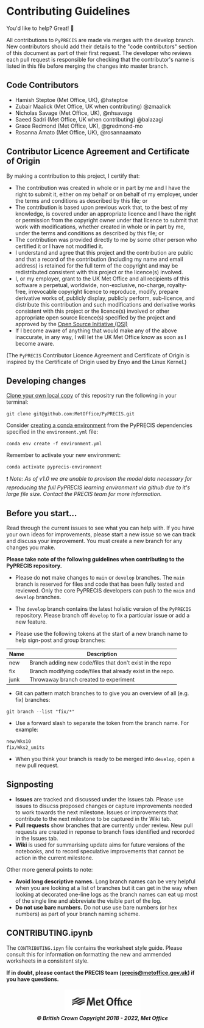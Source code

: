 # Contributing Guidelines

You'd like to help? Great!  :tada:

All contributions to `PyPRECIS` are made via merges with the develop branch.
New contributors should add their details to the "code contributors" section of this document as part of their first request.
The developer who reviews each pull request is responsible for checking that the contributor's name is listed in this file before merging the changes into master branch.

## Code Contributors  

 *  Hamish Steptoe (Met Office, UK), @hsteptoe
 *  Zubair Maalick (Met Office, UK when contributing) @zmaalick
 *  Nicholas Savage (Met Office, UK), @nhsavage
 *  Saeed Sadri (Met Office, UK when contributing) @balazagi
 *  Grace Redmond (Met Office, UK), @gredmond-mo
 *  Rosanna Amato (Met Office, UK), @rosannaamato
 

## Contributor Licence Agreement and Certificate of Origin  
By making a contribution to this project, I certify that:  
* The contribution was created in whole or in part by me and I have the right to submit it, either on my behalf or on behalf of
my employer, under the terms and conditions as described by this file; or  
* The contribution is based upon previous work that, to the best of my knowledge, is covered under an appropriate licence and
I have the right or permission from the copyright owner under that licence to submit that work with modifications, whether
created in whole or in part by me, under the terms and conditions as described by this file; or  
* The contribution was provided directly to me by some other person who certified it or I have not modified it.  
* I understand and agree that this project and the contribution are public and that a record of the contribution
(including my name and email address) is retained for the full term of the copyright and may be redistributed
consistent with this project or the licence(s) involved.  
* I, or my employer, grant to the UK Met Office and all recipients of this software a perpetual, worldwide, non-exclusive,
no-charge, royalty-free, irrevocable copyright licence to reproduce, modify, prepare derivative works of, publicly display,
publicly perform, sub-licence, and distribute this contribution and such modifications and derivative works consistent with 
this project or the licence(s) involved or other appropriate open source licence(s) specified by the project and approved by 
the [Open Source Initiative (OSI)](https://opensource.org/)  
* If I become aware of anything that would make any of the above inaccurate, in any way, I will let the UK Met Office know as
soon as I become aware.  

(The `PyPRECIS` Contributor Licence Agreement and Certificate of Origin is inspired by the Certificate of Origin
used by Enyo and the Linux Kernel.)

## Developing changes

[Clone your own local copy](https://help.github.com/en/articles/cloning-a-repository) of this repositry run the following in your terminal:

```shell
git clone git@github.com:MetOffice/PyPRECIS.git
```

Consider [creating a conda environment](https://docs.conda.io/projects/conda/en/latest/user-guide/tasks/manage-environments.html) from the PyPRECIS dependencies specified in the `environment.yml` file:
```shell
conda env create -f environment.yml
```
Remember to activate your new environment:
```shell
conda activate pyprecis-environment
```

:exclamation: *Note: As of v1.0 we are unable to provison the model data necessary for reproducing the full PyPRECIS learning environment via github due to it's large file size.  Contact the PRECIS team for more information.*

## Before you start...
Read through the current issues to see what you can help with.  If you have your own ideas for improvements, please start a new issue so we can track and discuss your improvement. You must create a new branch for any changes you make.

**Please take note of the following guidelines when contributing to the PyPRECIS repository.**

* Please do **not** make changes to `main` or `develop` branches.  The `main` branch is reserved for files and code that has been fully tested and reviewed.  Only the core PyPRECIS developers can push to the `main` and `develop` branches.

* The `develop` branch contains the latest holistic version of the `PyPRECIS` repository.  Please branch off `develop` to fix a particular issue or add a new feature.
* Please use the following tokens at the start of a new branch name to help sign-post and group branches:

Name | Description
---- | -----------
new | Branch adding new code/files that don't exist in the repo
fix | Branch modifying code/files that already exist in the repo.
junk | Throwaway branch created to experiment

* Git can pattern match branches to to give you an overview of all (e.g. fix) branches:
 ```shell
 git branch --list "fix/*"
 ```
* Use a forward slash to separate the token from the branch name. For example:
```
new/Wks10
fix/Wks2_units
```
* When you think your branch is ready to be merged into `develop`, open a new pull request.

## Signposting
* **Issues** are tracked and discussed under the Issues tab.  Please use issues to disucss proposed changes or capture improvements needed to work towards the next milestone.  Issues or improvements that contribute to the next milestone to be captured in thr Wiki tab.
* **Pull requests** show branches that are currently under review.  New pull requests are created in reponse to branch fixes identified and recorded in the Issues tab.
* **Wiki** is used for summarising update aims for future versions of the notebooks, and to record speculative improvements that cannot be action in the current milestone.



Other more general points to note:

* **Avoid long descriptive names.**  Long branch names can be very helpful when you are looking at a list of branches but it can get in the way when looking at decorated one-line logs as the branch names can eat up most of the single line and abbreviate the visible part of the log.
* **Do not use bare numbers.** Do not use use bare numbers (or hex numbers) as part of your branch naming scheme.

## CONTRIBUTING.ipynb
The `CONTRIBUTING.ipyn` file contains the worksheet style guide.  Please consult this for information on formatting the new and ammended worksheets in a consistent style.

**If in doubt, please contact the PRECIS team (precis@metoffice.gov.uk) if you
have questions.**

<h5 align="center">
<img src="notebooks/img/MO_MASTER_black_mono_for_light_backg_RBG.png" width="200" alt="Met Office"> <br>
&copy; British Crown Copyright 2018 - 2022, Met Office
</h5>

